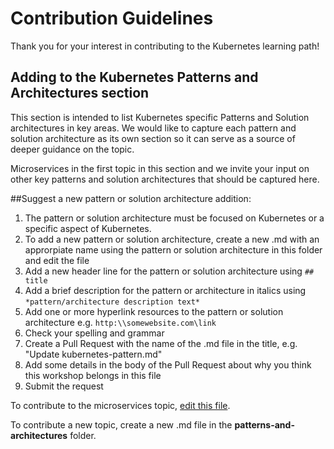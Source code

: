 # Contribution Guidelines

Thank you for your interest in contributing to the Kubernetes learning path!

## Adding to the Kubernetes Patterns and Architectures section

This section is intended to list Kubernetes specific Patterns and Solution architectures in key areas. We would like to capture each pattern and solution architecture as its own section so it can serve as a source of deeper guidance on the topic. 

Microservices in the first topic in this section and we invite your input on other key patterns and solution architectures that should be captured here. 

##Suggest a new pattern or solution architecture addition:
1. The pattern or solution architecture must be focused on Kubernetes or a specific aspect of Kubernetes.
2. To add a new pattern or solution architecture, create a new .md with an approrpiate name using the pattern or solution architecture in this folder and edit the file
3. Add a new header line for the pattern or solution architecture using `##  title` 
4. Add a brief description for the pattern or architecture in italics using `*pattern/architecture description text*`
5. Add one or more hyperlink resources to the pattern or solution architecture e.g. `http:\\somewebsite.com\link`
6. Check your spelling and grammar
7. Create a Pull Request with the name of the .md file in the title, e.g. "Update kubernetes-pattern.md"
8. Add some details in the body of the Pull Request about why you think this workshop belongs in this file
9. Submit the request

To contribute to the microservices topic, [edit this file](microservices.md). 

To contribute a new topic, create a new .md file in the **patterns-and-architectures** folder. 
